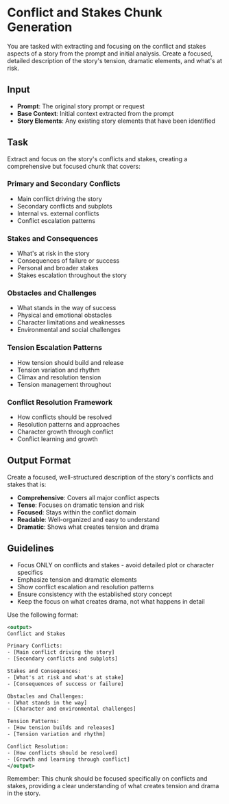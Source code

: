 # Conflict and Stakes Chunk Generation

You are tasked with extracting and focusing on the conflict and stakes aspects of a story from the prompt and initial analysis. Create a focused, detailed description of the story's tension, dramatic elements, and what's at risk.

## Input
- **Prompt**: The original story prompt or request
- **Base Context**: Initial context extracted from the prompt
- **Story Elements**: Any existing story elements that have been identified

## Task
Extract and focus on the story's conflicts and stakes, creating a comprehensive but focused chunk that covers:

### Primary and Secondary Conflicts
- Main conflict driving the story
- Secondary conflicts and subplots
- Internal vs. external conflicts
- Conflict escalation patterns

### Stakes and Consequences
- What's at risk in the story
- Consequences of failure or success
- Personal and broader stakes
- Stakes escalation throughout the story

### Obstacles and Challenges
- What stands in the way of success
- Physical and emotional obstacles
- Character limitations and weaknesses
- Environmental and social challenges

### Tension Escalation Patterns
- How tension should build and release
- Tension variation and rhythm
- Climax and resolution tension
- Tension management throughout

### Conflict Resolution Framework
- How conflicts should be resolved
- Resolution patterns and approaches
- Character growth through conflict
- Conflict learning and growth

## Output Format
Create a focused, well-structured description of the story's conflicts and stakes that is:
- **Comprehensive**: Covers all major conflict aspects
- **Tense**: Focuses on dramatic tension and risk
- **Focused**: Stays within the conflict domain
- **Readable**: Well-organized and easy to understand
- **Dramatic**: Shows what creates tension and drama

## Guidelines
- Focus ONLY on conflicts and stakes - avoid detailed plot or character specifics
- Emphasize tension and dramatic elements
- Show conflict escalation and resolution patterns
- Ensure consistency with the established story concept
- Keep the focus on what creates drama, not what happens in detail

Use the following format:

```xml
<output>
Conflict and Stakes

Primary Conflicts:
- [Main conflict driving the story]
- [Secondary conflicts and subplots]

Stakes and Consequences:
- [What's at risk and what's at stake]
- [Consequences of success or failure]

Obstacles and Challenges:
- [What stands in the way]
- [Character and environmental challenges]

Tension Patterns:
- [How tension builds and releases]
- [Tension variation and rhythm]

Conflict Resolution:
- [How conflicts should be resolved]
- [Growth and learning through conflict]
</output>
```

Remember: This chunk should be focused specifically on conflicts and stakes, providing a clear understanding of what creates tension and drama in the story.
